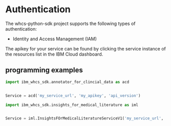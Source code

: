 # Authentication

The whcs-python-sdk project supports the following types of authentication:
- Identity and Access Management (IAM)

The apikey for your service can be found by clicking the service instance of the resources list in the IBM Cloud dashboard.

## programming examples
```python
import ibm_whcs_sdk.annotator_for_clincial_data as acd


Service = acd('my_service_url', 'my_apikey', 'api_version')
```

```python
import ibm_whcs_sdk.insights_for_medical_literature as iml


Service = iml.InsightsFOrMedicalLiteratureServiceV1('my_service_url', 'my_apikey', 'api_version')
```